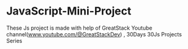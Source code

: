 # JavaScript-Mini-Project
These Js project is made with help of GreatStack Youtube channel(www.youtube.com/@GreatStackDev) , 30Days 30Js Projects Series
